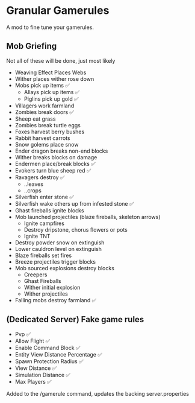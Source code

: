# Granular Gamerules

A mod to fine tune your gamerules.

## Mob Griefing

Not all of these will be done, just most likely

- Weaving Effect Places Webs 
- Wither places wither rose down
- Mobs pick up items ✅
  - Allays pick up items ✅
  - Piglins pick up gold ✅
- Villagers work farmland
- Zombies break doors ✅
- Sheep eat grass
- Zombies break turtle eggs
- Foxes harvest berry bushes
- Rabbit harvest carrots
- Snow golems place snow
- Ender dragon breaks non-end blocks
- Wither breaks blocks on damage
- Endermen place/break blocks ✅
- Evokers turn blue sheep red ✅
- Ravagers destroy ✅
  - ..leaves
  - ..crops
- Silverfish enter stone ✅
- Silverfish wake others up from infested stone ✅
- Ghast fireballs ignite blocks
- Mob launched projectiles (blaze fireballs, skeleton arrows)
  - Ignite campfires
  - Destroy dripstone, chorus flowers or pots
  - Ignite TNT
- Destroy powder snow on extinguish
- Lower cauldron level on extinguish
- Blaze fireballs set fires
- Breeze projectiles trigger blocks
- Mob sourced explosions destroy blocks
  - Creepers
  - Ghast Fireballs
  - Wither initial explosion
  - Wither projectiles
- Falling mobs destroy farmland ✅

## (Dedicated Server) Fake game rules

- Pvp ✅
- Allow Flight ✅
- Enable Command Block ✅
- Entity View Distance Percentage ✅
- Spawn Protection Radius ✅
- View Distance ✅
- Simulation Distance ✅
- Max Players ✅

Added to the /gamerule command, updates the backing server.properties
